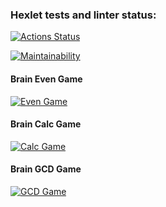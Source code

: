 ### Hexlet tests and linter status:
[![Actions Status](https://github.com/alinali87/python-project-lvl1/actions/workflows/hexlet-check.yml/badge.svg)](https://github.com/alinali87/python-project-lvl1/actions)

[![Maintainability](https://codeclimate.com/github/alinali87/python-project-lvl1/badges/gpa.svg)](https://codeclimate.com/github/alinali87/python-project-lvl1)


#### Brain Even Game
[![Even Game](https://asciinema.org/a/WxSiQogPF9mJMHhN9PVo9u3tT.svg)](https://asciinema.org/a/WxSiQogPF9mJMHhN9PVo9u3tT)


#### Brain Calc Game
[![Calc Game](https://asciinema.org/a/GgeXuUAv7U865dl09tGqWCMav.svg)](https://asciinema.org/a/GgeXuUAv7U865dl09tGqWCMav)


#### Brain GCD Game
[![GCD Game](https://asciinema.org/a/IPYSjBiw3zFSf9BOp4qr0P4dM.svg)](https://asciinema.org/a/IPYSjBiw3zFSf9BOp4qr0P4dM)